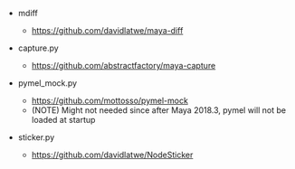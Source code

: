 
* mdiff
    - https://github.com/davidlatwe/maya-diff

* capture.py
    - https://github.com/abstractfactory/maya-capture

* pymel_mock.py
    - https://github.com/mottosso/pymel-mock
    - (NOTE) Might not needed since after Maya 2018.3, pymel will not be loaded at startup

* sticker.py
    - https://github.com/davidlatwe/NodeSticker
